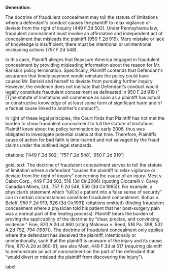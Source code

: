 **Generation:**

The doctrine of fraudulent concealment may toll the statute of limitations where a defendant's conduct causes the plaintiff to relax vigilance or deviate from the right of inquiry (449 F.3d 502). Under Pennsylvania law, fraudulent concealment must involve an affirmative and independent act of concealment that misleads the plaintiff (950 F.2d 919). Mere mistake or lack of knowledge is insufficient; there must be intentional or unintentional misleading actions (757 F.2d 548).

In this case, Plaintiff alleges that Reassure America engaged in fraudulent concealment by providing misleading information about the reason for Mr. Bariski’s policy termination. Specifically, Plaintiff contends that Defendant's assurance that timely payment would reinstate the policy could have caused Mr. Bariski and herself to deviate from pursuing further inquiry. However, the evidence does not indicate that Defendant’s conduct would legally constitute fraudulent concealment as delineated in 950 F.2d 919 ("[T]he statute of limitations will commence as soon as a plaintiff has actual or constructive knowledge of at least some form of significant harm and of a factual cause linked to another’s conduct").

In light of these legal principles, the Court finds that Plaintiff has not met the burden to show fraudulent concealment to toll the statute of limitations. Plaintiff knew about the policy termination by early 2006, thus was obligated to investigate potential claims at that time. Therefore, Plaintiffs cause of action for bad faith is time-barred and not salvaged by the fraud claims under the outlined legal standards.

citations: ['449 F.3d 502', '757 F.2d 548', '950 F.2d 919']

gold_text: The doctrine of fraudulent concealment serves to toll the statute of limitation where a defendant “causes the plaintiff to relax vigilance or deviate from the right of inquiry” concerning the cause of an injury. Mest v. Cabot Corp., 449 F.3d 502, 516 (3d Cir.2006) (quoting Ciccarelli v. Carey Canadian Mines, Ltd., 757 F.2d 548, 556 (3d Cir.1985)). For example, a physician’s statement which “lull[s] a patient into a false sense of security” can in certain circumstances constitute fraudulent concealment. Bohus v. Beloff, 950 F.2d 919, 926 (3d Cir.1991) (citations omitted) (finding fraudulent concealment where a physician told his patient that her post-surgery pain was a normal part of the healing process). Plaintiff bears the burden of proving the applicability of the doctrine by “clear, precise, and convincing evidence.” Fine, 870 A.2d at 860 (citing Molineux v. Reed, 516 Pa. 398, 532 A.2d 792, 794 (1987)). The doctrine of fraudulent concealment only applies where the defendant has deceived the plaintiff, intentionally or unintentionally, such that the plaintiff is unaware of the injury and its cause. Fine, 870 A.2d at 860-61; see also Mest, 449 F.3d at 517 (requiring plaintiff to demonstrate an act of concealment on the part of the defendant that “would divert or mislead the plaintiff from discovering the injury”).

label: 